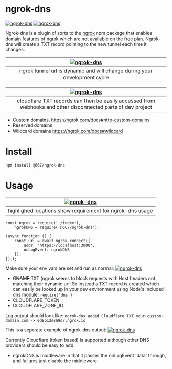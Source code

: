 # ngrok-dns
[![ngrok-dns](https://img.shields.io/github/package-json/v/june07/ngrok-dns)](https://github.com/june07/ngrok-dns) [![ngrok-dns](https://img.shields.io/npm/v/@667/ngrok-dns)](https://www.npmjs.com/package/@667/ngrok-dns)

Ngrok-dns is a plugin of sorts to the [ngrok](https://www.npmjs.com/package/ngrok) npm package that enables domain features of ngrok which are not available on the free plan.
Ngrok-dns will create a TXT record pointing to the new tunnel each time it changes.

|[![ngrok-dns](https://june07.github.io/ngrok-dns/tempsnip.png)](https://github.com/june07/ngrok-dns)|
|:---:|
| ngrok tunnel url is dynamic and will change during your development cycle |

|[![ngrok-dns](https://res.cloudinary.com/june07/image/upload/v1606674450/june07/Capture-cloudflare-ngrok-txt.png)](https://github.com/june07/ngrok-dns)|
|:---:|
| cloudflare TXT records can then be easily accessed from webhooks and other disconnected parts of dev project |
  - Custom domains,
https://ngrok.com/docs#http-custom-domains
  - Reserved domains
  - Wildcard domains
https://ngrok.com/docs#wildcard

# Install
`npm install @667/ngrok-dns`

# Usage
|[![ngrok-dns](https://res.cloudinary.com/june07/image/upload/v1606675182/june07/Capture-codeExample-ngrok-dns.png)](https://github.com/june07/ngrok-dns)|
|:---:|
| highlighed locations show requirement for ngrok-dns usage |

```node
const ngrok = require('./index'),
    ngrokDNS = require('@667/ngrok-dns');

(async function () {
    const url = await ngrok.connect({
        addr: 'https://localhost:3000',
        onLogEvent: ngrokDNS
    });
})();
```  
Make sure your env vars are set and run as normal:
[![ngrok-dns](https://res.cloudinary.com/june07/image/upload/v1606675846/june07/Capture-commandLine-ngrok-dns.png)](https://github.com/june07/ngrok-dns)
* ~~CNAME~~ TXT (ngrok seems to block requests with Host headers not matching their dynamic url!  So instead a TXT record is created which
    can easily be looked up in your dev environment using Node's included dns module:
`require('dns')`
* CLOUDFLARE_TOKEN
* CLOUDFLARE_ZONE_ID

Log output should look like:
`ngrok-dns added Cloudflare TXT your-custom-domain.com -> 0d8b12e869d7.ngrok.io`

This is a seperate example of ngrok-dns output:
[![ngrok-dns](https://res.cloudinary.com/june07/image/upload/v1606676283/june07/Screenshot_2020-11-29_105348.png)](https://github.com/june07/ngrok-dns)

Currently Cloudflare (token based) is supported although other DNS providers should be easy to add.

* ngrokDNS is middleware in that it passes the onLogEvent 'data' through, and failures just disable the middleware
